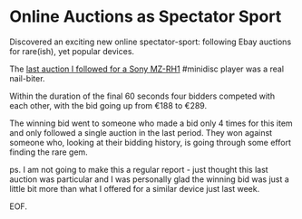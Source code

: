 # Online Auctions as Spectator Sport ################################

Discovered an exciting new online spectator-sport: following Ebay
auctions for rare(ish), yet popular devices.

The [last auction I followed for a Sony MZ-RH1][1] #minidisc player
was a real nail-biter.

[1]: https://www.ebay.de/bfl/viewbids/174252718837?item=174252718837&rt=nc&_trksid=p2047675.l2565

Within the duration of the final 60 seconds four bidders competed
with each other, with the bid going up from €188 to €289.

The winning bid went to someone who made a bid only 4 times for this
item and only followed a single auction in the last period. They won
against someone who, looking at their bidding history, is going
through some effort finding the rare gem.

ps. I am not going to make this a regular report - just thought this
last auction was particular and I was personally glad the winning bid
was just a little bit more than what I offered for a similar device
just last week.

EOF.
